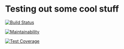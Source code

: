 # Testing out some cool stuff
[![Build Status](https://travis-ci.org/noobling/testing-node-indepth.svg?branch=master)](https://travis-ci.org/noobling/testing-node-indepth)

[![Maintainability](https://api.codeclimate.com/v1/badges/1e421f4a136e87ca9c25/maintainability)](https://codeclimate.com/github/noobling/testing-node-indepth/maintainability)

[![Test Coverage](https://api.codeclimate.com/v1/badges/1e421f4a136e87ca9c25/test_coverage)](https://codeclimate.com/github/noobling/testing-node-indepth/test_coverage)